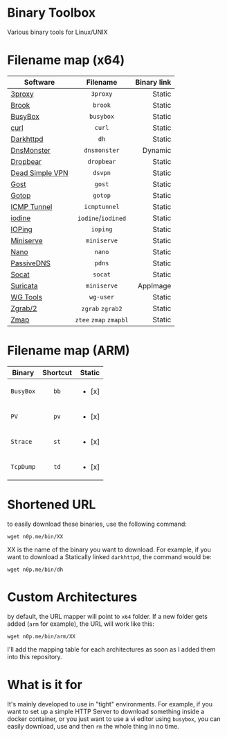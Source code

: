 
# Binary Toolbox

Various binary tools for Linux/UNIX

# Filename map (x64)

|   Software                                                | Filename              | Binary link   |
| ----------------------------------------------------------|:---------------------:| -------------:|
| [3proxy](https://github.com/z3APA3A/3proxy)               | `3proxy`              |  Static   |
| [Brook](https://github.com/txthinking/brook)              | `brook`               |  Static   |
| [BusyBox](https://busybox.net)                            | `busybox`             |  Static   |
| [curl](https://github.com/curl/curl)                      | `curl`                |  Static   |
| [Darkhttpd](https://github.com/ryanmjacobs/darkhttpd)     | `dh`                  |  Static   |
| [DnsMonster](https://github.com/mosajjal/dnsmonster)      | `dnsmonster`          |  Dynamic  |
| [Dropbear](https://github.com/mkj/dropbear)               | `dropbear`            |  Static   |
| [Dead Simple VPN](https://github.com/jedisct1/dsvpn)      | `dsvpn`               |  Static   |
| [Gost](https://github.com/ginuerzh/gost)                  | `gost`                |  Static   |
| [Gotop](https://github.com/cjbassi/gotop)                 | `gotop`               |  Static   |
| [ICMP Tunnel](https://github.com/DhavalKapil/icmptunnel)  | `icmptunnel`          |  Static   |
| [iodine](https://github.com/yarrick/iodine)               | `iodine`/`iodined`    |  Static   |
| [IOPing](https://github.com/koct9i/ioping)                | `ioping`              |  Static   |
| [Miniserve](https://github.com/svenstaro/miniserve)       | `miniserve`           |  Static   |
| [Nano](https://www.nano-editor.org/)                      | `nano`                |  Static   |
| [PassiveDNS](https://github.com/gamelinux/passivedns)     | `pdns`                |  Static   |
| [Socat](http://www.dest-unreach.org/socat/)               | `socat`               |  Static   |
| [Suricata](https://suricata-ids.org/)                     | `miniserve`           |  AppImage |
| [WG Tools](https://github.com/WireGuard/wireguard-tools)  | `wg-user`             |  Static   |
| [Zgrab/2](https://github.com/zmap/zgrab2)                 | `zgrab` `zgrab2`      |  Static   |
| [Zmap](https://github.com/zmap/zmap)                      | `ztee` `zmap` `zmapbl`|  Static   |



# Filename map (ARM)

|   Binary      |   Shortcut    |Static |
| ------------- |:-------------:| -----:|
| `BusyBox`       | `bb` |<ul><li>[x] </li>  |
| `PV`      | `pv`      |<ul><li>[x] </li>  |
| `Strace` | `st`      |<ul><li>[x] </li>  |
| `TcpDump`      | `td`      |<ul><li>[x] </li>  |

# Shortened URL

to easily download these binaries, use the following command:

`wget n0p.me/bin/XX`

XX is the name of the binary you want to download. For example, if you want to download a  Statically linked `darkhttpd`, the command would be:

`wget n0p.me/bin/dh`

# Custom Architectures

by default, the URL mapper will point to `x64` folder. If a new folder gets added (`arm` for example), the URL will work like this:

`wget n0p.me/bin/arm/XX`

I'll add the mapping table for each architectures as soon as I added them into this repository.

# What is it for

It's mainly developed to use in "tight" environments. For example, if you want to set up a simple HTTP Server to download something inside a docker container, or you just want to use a vi editor using `busybox`, you can easily download, use and then `rm` the whole thing in no time.
